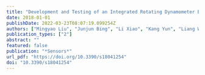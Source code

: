 ```yaml
---
title: "Development and Testing of an Integrated Rotating Dynamometer Based on Fiber Bragg Grating for Four-Component Cutting Force Measurement (Sensors, 2018)"
date: 2018-01-01
publishDate: 2022-03-23T08:07:19.099254Z
authors: ["Mingyao Liu", "Junjun Bing", "Li Xiao", "Kang Yun", "Liang Wan"]
publication_types: ["2"]
abstract: ""
featured: false
publication: "*Sensors*"
url_pdf: "https://doi.org/10.3390/s18041254"
doi: "10.3390/s18041254"
---
```


